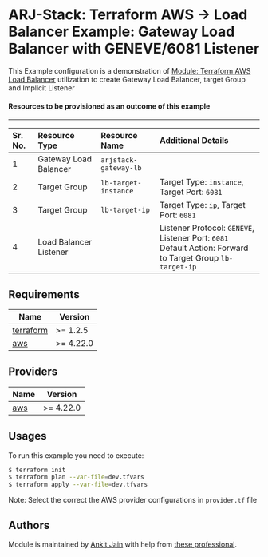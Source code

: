 # ARJ-Stack: Terraform AWS -> Load Balancer Example: Gateway Load Balancer with GENEVE/6081 Listener

This Example configuration is a demonstration of [Module: Terraform AWS Load Balancer](https://github.com/arjstack/terraform-aws-load-balancer) utilization to create Gateway Load Balancer, target Group and Implicit Listener

#### Resources to be provisioned as an outcome of this example
---

| Sr. No. | Resource Type | Resource Name | Additional Details |
|:------|:------|:------|:------|
| 1 | Gateway Load Balancer | `arjstack-gateway-lb` |  |
| 2 | Target Group | `lb-target-instance` | Target Type: `instance`, Target Port: `6081` |
| 3 | Target Group | `lb-target-ip` | Target Type: `ip`, Target Port: `6081` |
| 4 | Load Balancer Listener |  | Listener Protocol: `GENEVE`, Listener Port: `6081`<br>Default Action: Forward to Target Group `lb-target-ip`  |

## Requirements

| Name | Version |
|------|---------|
| <a name="requirement_terraform"></a> [terraform](#requirement\_terraform) | >= 1.2.5 |
| <a name="requirement_aws"></a> [aws](#requirement\_aws) | >= 4.22.0 |

## Providers

| Name | Version |
|------|---------|
| <a name="provider_aws"></a> [aws](#provider\_aws) | >= 4.22.0 |

## Usages

To run this example you need to execute:

```bash
$ terraform init
$ terraform plan --var-file=dev.tfvars
$ terraform apply --var-file=dev.tfvars
```

Note: Select the correct the AWS provider configurations in `provider.tf` file

## Authors

Module is maintained by [Ankit Jain](https://github.com/ankit-jn) with help from [these professional](https://github.com/arjstack/terraform-aws-examples/graphs/contributors).
